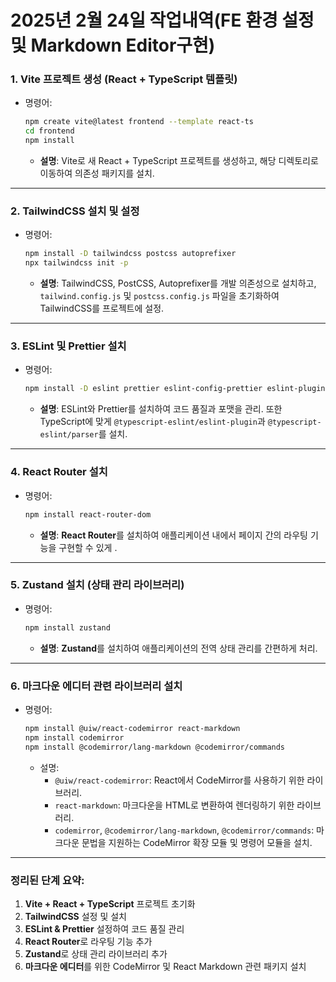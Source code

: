 # 2025년 2월 24일 작업내역(FE 환경 설정 및 Markdown Editor구현)

### **1. Vite 프로젝트 생성 (React + TypeScript 템플릿)**

- 명령어:
  ```bash
  npm create vite@latest frontend --template react-ts
  cd frontend
  npm install
  ```

  - **설명**: Vite로 새 React + TypeScript 프로젝트를 생성하고, 해당 디렉토리로 이동하여 의존성 패키지를 설치.

------

### **2. TailwindCSS 설치 및 설정**

- 명령어:
  ```bash
  npm install -D tailwindcss postcss autoprefixer
  npx tailwindcss init -p
  ```

  - **설명**: TailwindCSS, PostCSS, Autoprefixer를 개발 의존성으로 설치하고, `tailwind.config.js` 및 `postcss.config.js` 파일을 초기화하여 TailwindCSS를 프로젝트에 설정.

------

### **3. ESLint 및 Prettier 설치**

- 명령어:
  ```bash
  npm install -D eslint prettier eslint-config-prettier eslint-plugin-prettier @typescript-eslint/eslint-plugin @typescript-eslint/parser
  ```

  - **설명**: ESLint와 Prettier를 설치하여 코드 품질과 포맷을 관리. 또한 TypeScript에 맞게 `@typescript-eslint/eslint-plugin`과 `@typescript-eslint/parser`를 설치.

------

### **4. React Router 설치**

- 명령어:
  ```bash
  npm install react-router-dom
  ```

  - **설명**: **React Router**를 설치하여 애플리케이션 내에서 페이지 간의 라우팅 기능을 구현할 수 있게 .

------

### **5. Zustand 설치 (상태 관리 라이브러리)**

- 명령어:
  ```bash
  npm install zustand
  ```

  - **설명**: **Zustand**를 설치하여 애플리케이션의 전역 상태 관리를 간편하게 처리.

------

### **6. 마크다운 에디터 관련 라이브러리 설치**

- 명령어:
  ```bash
  npm install @uiw/react-codemirror react-markdown
  npm install codemirror
  npm install @codemirror/lang-markdown @codemirror/commands
  ```

  - 설명:
    - `@uiw/react-codemirror`: React에서 CodeMirror를 사용하기 위한 라이브러리.
    - `react-markdown`: 마크다운을 HTML로 변환하여 렌더링하기 위한 라이브러리.
    - `codemirror`, `@codemirror/lang-markdown`, `@codemirror/commands`: 마크다운 문법을 지원하는 CodeMirror 확장 모듈 및 명령어 모듈을 설치.

------

### **정리된 단계 요약:**

1. **Vite + React + TypeScript** 프로젝트 초기화
2. **TailwindCSS** 설정 및 설치
3. **ESLint & Prettier** 설정하여 코드 품질 관리
4. **React Router**로 라우팅 기능 추가
5. **Zustand**로 상태 관리 라이브러리 추가
6. **마크다운 에디터**를 위한 CodeMirror 및 React Markdown 관련 패키지 설치
